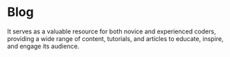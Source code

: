# Blog
It serves as a valuable resource for both novice and experienced coders, providing a wide range of content, tutorials, and articles to educate, inspire, and engage its audience.
